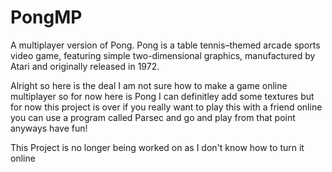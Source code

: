 # PongMP
A multiplayer version of Pong. Pong is a table tennis–themed arcade sports video game, featuring simple two-dimensional graphics, manufactured by Atari and originally released in 1972.

Alright so here is the deal I am not sure how to make a game online multiplayer so for now here is Pong I can definitley add some textures but for now this project is over if you really want to play this with a friend online you can use a program called Parsec and go and play from that point 
anyways have fun!

This Project is no longer being worked on as I don't know how to turn it online
